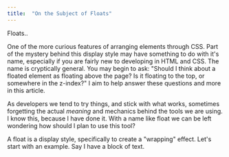 ```yaml
---
title:  "On the Subject of Floats"
---
```


Floats..  

One of the more curious features of arranging elements through CSS.  Part of the mystery behind this display style may have something to do with it's name, especially if you are fairly new to developing in HTML and CSS.  The name is cryptically general. You may begin to ask: "Should I think about a floated element as floating above the page? Is it floating to the top, or somewhere in the z-index?"  I aim to help answer these questions and more in this article.

As developers we tend to try things, and stick with what works, sometimes forgetting the actual _meaning_ and mechanics behind the tools we are using.  I know this, because I have done it.  With a name like float we can be left wondering how should I plan to use this tool?

A float is a display style, specifically to create a "wrapping" effect.  Let's start with an example. Say I have a block of text.